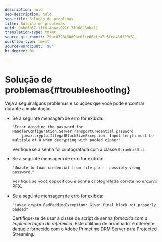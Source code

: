 ```yaml
---
description: nulo
seo-description: nulo
seo-title: Solução de problemas
title: Solução de problemas
uuid: 06b86067-1ff6-4b4e-922f-7f968260ba19
translation-type: tm+mt
source-git-commit: 29bc8323460d9be0fce66cbea7c6fce46df20d61
workflow-type: tm+mt
source-wordcount: '98'
ht-degree: 0%

---
```



# Solução de problemas{#troubleshooting}

Veja a seguir alguns problemas e soluções que você pode encontrar durante a implantação.

* Se a seguinte mensagem de erro for exibida:

   ```
   "Error decoding the password for HandlerConfiguration.ServerTransportCredential.password  
       javax.crypto.IllegalBlockSizeException: Input length must be multiple of 8 when decrypting with padded cipher"
   ```

   Verifique se a senha foi criptografada com a classe `ScrambleUtil`.

* Se a seguinte mensagem de erro for exibida:

   ```
   "Unable to load credential from file.pfx -- possibly wrong password."
   ```

   Verifique se você especificou a senha criptografada correta no arquivo PFX.

* Se a seguinte mensagem de erro for exibida:

   ```
   "javax.crypto.BadPaddingException: Given final block not properly padded"
   ```

   Certifique-se de usar a classe de script de senha *fornecida com a Implementação de referência*. Este utilitário de arranhador é diferente daquele fornecido com o Adobe Primetime DRM Server para Protected Streaming.

